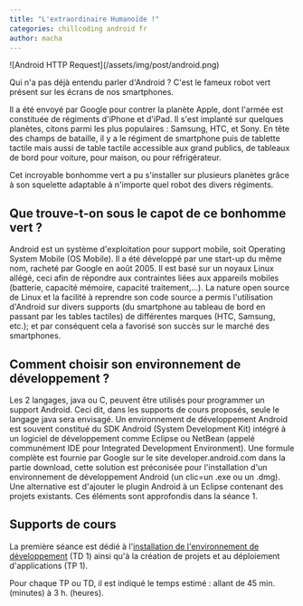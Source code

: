 ```yaml
---
title: "L'extraordinaire Humanoïde !"
categories: chillcoding android fr
author: macha
---
```


<div class="text-center lead" markdown="1">
  ![Android HTTP Request](/assets/img/post/android.png)
</div>

Qui n'a pas déjà entendu parler d'Android ? C'est le fameux robot vert présent
sur les écrans de nos smartphones.

Il a été envoyé par Google pour contrer la planète Apple, dont l'armée est
constituée de régiments d'iPhone et d'iPad. Il s'est implanté sur quelques
planètes, citons parmi les plus populaires : Samsung, HTC, et Sony. En tête des
champs de bataille, il y a le régiment de smartphone puis de tablette tactile
mais aussi de table tactile accessible aux grand publics, de tableaux de bord
pour voiture, pour maison, ou pour réfrigérateur.

Cet incroyable bonhomme vert a pu s'installer sur plusieurs planètes grâce à son
squelette adaptable à n'importe quel robot des divers régiments.

## Que trouve-t-on sous le capot de ce bonhomme vert ?

Android est un système d'exploitation pour support mobile, soit Operating System Mobile (OS Mobile). Il a été développé par une start-up du même nom, racheté par Google en août 2005. Il est basé sur un noyaux Linux allégé, ceci afin de répondre aux contraintes liées aux appareils mobiles (batterie, capacité mémoire, capacité traitement,...). La nature open source de Linux et la facilité à reprendre son code source a permis l'utilisation d'Android sur divers supports (du smartphone au tableau de bord en passant par les tables tactiles) de différentes marques (HTC, Samsung, etc.); et par conséquent cela a favorisé son succès sur le marché des smartphones.

## Comment choisir son environnement de développement ?

Les 2 langages, java ou C, peuvent être utilisés pour programmer un support Android. Ceci dit, dans les supports de cours proposés, seule le langage java sera envisagé. Un environnement de développement Android est souvent constitué du SDK Android (System Development Kit) intégré à un logiciel de développement comme Eclipse ou NetBean (appelé communément IDE pour Integrated Development Environment). Une formule complète est fournie par Google sur le site developer.android.com dans la partie download, cette solution est préconisée pour l'installation d'un environnement de développement Android (un clic=un .exe ou un .dmg). Une alternative est d'ajouter le plugin Android à un Eclipse contenant des projets existants. Ces éléments sont approfondis dans la séance 1.

## Supports de cours

La première séance est dédié à l'[installation de l'environnement de développement](/blog/2016/08/03/android-demarrage/) (TD 1) ainsi qu'à la création de projets et au déploiement d'applications (TP 1).

Pour chaque TP ou TD, il est indiqué le temps estimé : allant de 45 min. (minutes) à 3 h. (heures).
